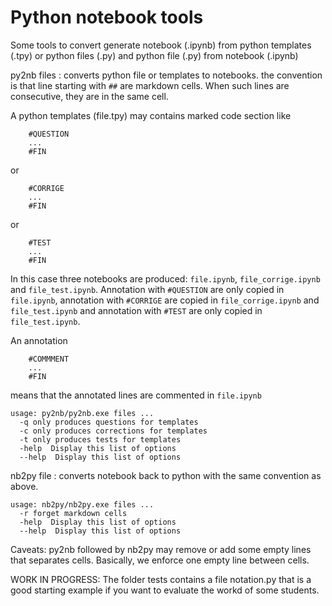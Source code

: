 Python notebook tools
=====================

Some tools to convert generate notebook (.ipynb) from python templates
(.tpy) or python files (.py) and python file (.py) from notebook (.ipynb)

py2nb files : converts python file or templates to notebooks.
the convention is that line starting with ``##`` are markdown
cells. When such lines are consecutive, they are in the same cell.

A python templates (file.tpy) may contains marked code section like
```
	#QUESTION
	...
	#FIN
```
or
```
	#CORRIGE
	...
	#FIN
```
or
```
	#TEST
	...
	#FIN
```

In this case three notebooks are produced: ``file.ipynb``, ``file_corrige.ipynb``
and ``file_test.ipynb``. Annotation with ``#QUESTION`` are only copied in
``file.ipynb``, annotation with ``#CORRIGE`` are copied in  ``file_corrige.ipynb``
and ``file_test.ipynb`` and annotation with ``#TEST`` are only copied in
``file_test.ipynb``.

An annotation
```
	#COMMMENT
	...
	#FIN
```
means that the annotated lines are commented in ``file.ipynb``


```
usage: py2nb/py2nb.exe files ...
  -q only produces questions for templates
  -c only produces corrections for templates
  -t only produces tests for templates
  -help  Display this list of options
  --help  Display this list of options
```

nb2py file : converts notebook back to python with the same convention as above.

```
usage: nb2py/nb2py.exe files ...
  -r forget markdown cells
  -help  Display this list of options
  --help  Display this list of options
```

Caveats: py2nb followed by nb2py may remove or add some empty lines that
separates cells. Basically, we enforce one empty line between cells.

WORK IN PROGRESS:
The folder tests contains a file notation.py that is a good starting example if
you want to evaluate the workd of some students.
